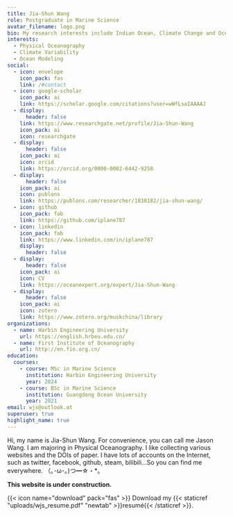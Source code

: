 ```yaml
---
title: Jia-Shun Wang
role: Postgraduate in Marine Science
avatar_filename: logo.png
bio: My research interests include Indian Ocean, Climate Change and Ocean Model.
interests:
  - Physical Oceanography
  - Climate Variability
  - Ocean Modeling
social:
  - icon: envelope
    icon_pack: fas
    link: /#contact
  - icon: google-scholar
    icon_pack: ai
    link: https://scholar.google.com/citations?user=wWfLsaIAAAAJ
  - display:
      header: false
    link: https://www.researchgate.net/profile/Jia-Shun-Wang
    icon_pack: ai
    icon: researchgate
  - display:
      header: false
    icon_pack: ai
    icon: orcid
    link: https://orcid.org/0000-0002-6442-9258
  - display:
      header: false
    icon_pack: ai
    icon: publons
    link: https://publons.com/researcher/1838182/jia-shun-wang/
  - icon: github
    icon_pack: fab
    link: https://github.com/iplane787
  - icon: linkedin
    icon_pack: fab
    link: https://www.linkedin.com/in/iplane787
    display:
      header: false
  - display:
      header: false
    icon_pack: ai
    icon: CV
    link: https://oceanexpert.org/expert/Jia-Shun-Wang
  - display:
      header: false
    icon_pack: ai
    icon: zotero
    link: https://www.zotero.org/muskchina/library
organizations:
  - name: Harbin Engineering University
    url: https://english.hrbeu.edu.cn/
  - name: First Institute of Oceanography
    url: http://en.fio.org.cn/
education:
  courses:
    - course: MSc in Marine Science
      institution: Harbin Engineering University
      year: 2024
    - course: BSc in Marine Science
      institution: Guangdong Ocean University
      year: 2021
email: wjs@outlook.at
superuser: true
highlight_name: true
---
```

Hi, my name is Jia-Shun Wang. For convenience, you can call me Jason Wang. 
I am majoring in Physical Oceanography.
I like collecting various websites and the DOIs of paper. I have lots of accounts on the Internet, such as twitter, facebook, github, steam, bilibili...So you can find me everywhere. （｡･ω･｡)つ━☆・*。 

**This website is under construction.**

{{< icon name="download" pack="fas" >}} Download my {{< staticref "uploads/wjs_resume.pdf" "newtab" >}}resumé{{< /staticref >}}.